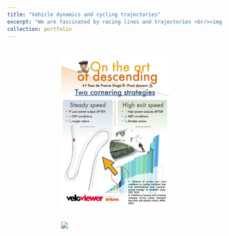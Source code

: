 ```yaml
---
title: "Vehicle dynamics and cycling trajectories"
excerpt: "We are fascinated by racing lines and trajectories <br/><img src='/images/art_of_descending_1.png' style='width: 50%;'>"
collection: portfolio
---
```


<div style="margin-top: 20px;"></div>

<br/><img src='/images/art_of_descending_1.png' style='display: block; margin-left: auto; margin-right: auto; width: 50%;'>

<br/><img src='/images/art_of_descending_2.png' style='display: block; margin-left: auto; margin-right: auto; width: 50%;'>
